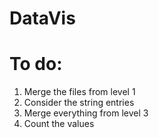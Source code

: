 # DataVis
# To do: 
1. Merge the files from level 1 
2. Consider the string entries 
3. Merge everything from level 3
4. Count the values
